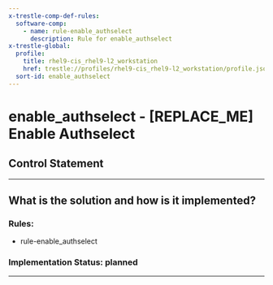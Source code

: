 ```yaml
---
x-trestle-comp-def-rules:
  software-comp:
    - name: rule-enable_authselect
      description: Rule for enable_authselect
x-trestle-global:
  profile:
    title: rhel9-cis_rhel9-l2_workstation
    href: trestle://profiles/rhel9-cis_rhel9-l2_workstation/profile.json
  sort-id: enable_authselect
---
```


# enable_authselect - \[REPLACE_ME\] Enable Authselect

## Control Statement

______________________________________________________________________

## What is the solution and how is it implemented?

<!-- For implementation status enter one of: implemented, partial, planned, alternative, not-applicable -->

<!-- Note that the list of rules under ### Rules: is read-only and changes will not be captured after assembly to JSON -->

<!-- Add control implementation description here for control: enable_authselect -->

### Rules:

  - rule-enable_authselect

### Implementation Status: planned

______________________________________________________________________
